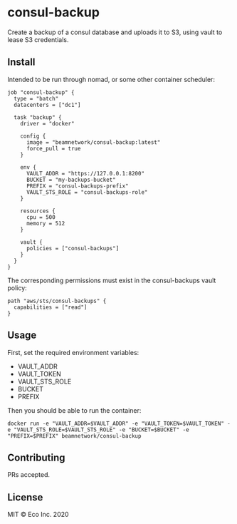 # consul-backup
Create a backup of a consul database and uploads it to S3, using vault to lease
S3 credentials.

## Install
Intended to be run through nomad, or some other container scheduler:
```
job "consul-backup" {
  type = "batch"
  datacenters = ["dc1"]

  task "backup" {
    driver = "docker"

    config {
      image = "beamnetwork/consul-backup:latest"
      force_pull = true
    }

    env {
      VAULT_ADDR = "https://127.0.0.1:8200"
      BUCKET = "my-backups-bucket"
      PREFIX = "consul-backups-prefix"
      VAULT_STS_ROLE = "consul-backups-role"
    }

    resources {
      cpu = 500
      memory = 512
    }

    vault {
      policies = ["consul-backups"]
    }
  }
}
```

The corresponding permissions must exist in the consul-backups vault policy:
```
path "aws/sts/consul-backups" {
  capabilities = ["read"]
}
```

## Usage
First, set the required environment variables:
 - VAULT_ADDR
 - VAULT_TOKEN
 - VAULT_STS_ROLE
 - BUCKET
 - PREFIX

Then you should be able to run the container:
```
docker run -e "VAULT_ADDR=$VAULT_ADDR" -e "VAULT_TOKEN=$VAULT_TOKEN" -e "VAULT_STS_ROLE=$VAULT_STS_ROLE" -e "BUCKET=$BUCKET" -e "PREFIX=$PREFIX" beamnetwork/consul-backup
```

## Contributing

PRs accepted.

## License
MIT © Eco Inc. 2020
